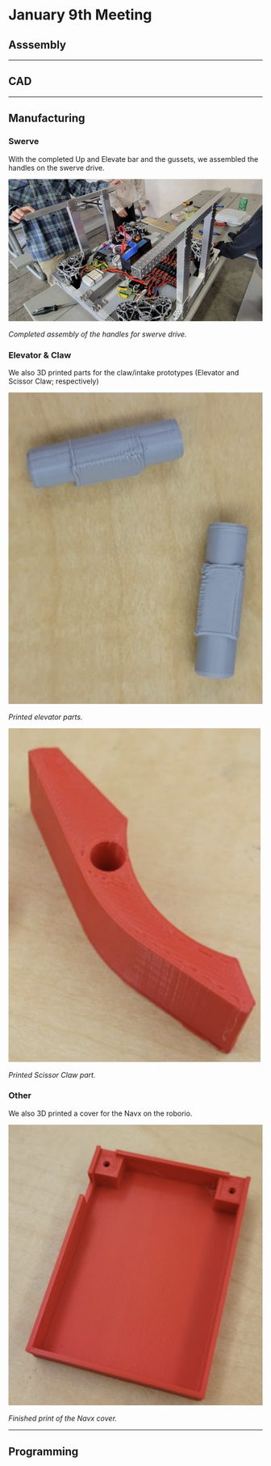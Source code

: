 # January 9th Meeting

## Asssembly

---

## CAD


---

## Manufacturing

### Swerve

With the completed Up and Elevate bar and the gussets, we assembled the handles on the swerve drive. 

![Swerve Handles ASM](images/Day3/mfghandlesDay3.png)

*Completed assembly of the handles for swerve drive.*

### Elevator & Claw

We also 3D printed parts for the claw/intake prototypes (Elevator and Scissor Claw; respectively) 

![3D Elevator Print](images/Day3/mfgprintDay3a.png)

*Printed elevator parts.*

![3D Claw Print](images/Day2/mfgprintDay3b.png)

*Printed Scissor Claw part.*

### Other

We also 3D printed a cover for the Navx on the roborio.

![3D Navx Cover Print](images/Day3/mfgprintDay3c.png)

*Finished print of the Navx cover.*

---

## Programming


